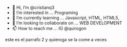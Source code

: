  -  👋 Hi, I’m @cristianq3
- 👀 I’m interested in ... Programing
- 🌱 I’m currently learning ... Javascript, HTML, HTML5, 
- 💞️ I’m looking to collaborate on ... WEB DEVELOPMENT
- 📫 How to reach me ... IG @quirogon

<!---
cristianq3/cristianq3 is a ✨ special ✨ repository because its `README.md` (this file) appears on your GitHub profile.
You can click the Preview link to take a look at your changes.
--->
 este es el parrafo 2 y quieroga se la come a veces
